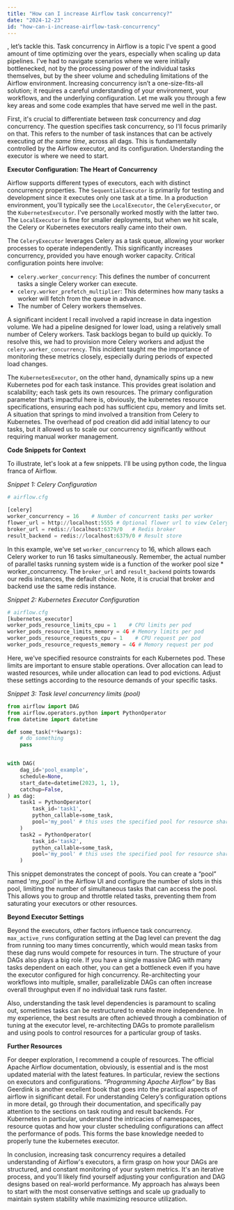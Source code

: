 ```yaml
---
title: "How can I increase Airflow task concurrency?"
date: "2024-12-23"
id: "how-can-i-increase-airflow-task-concurrency"
---
```


, let’s tackle this. Task concurrency in Airflow is a topic I've spent a good amount of time optimizing over the years, especially when scaling up data pipelines. I've had to navigate scenarios where we were initially bottlenecked, not by the processing power of the individual tasks themselves, but by the sheer volume and scheduling limitations of the Airflow environment. Increasing concurrency isn’t a one-size-fits-all solution; it requires a careful understanding of your environment, your workflows, and the underlying configuration. Let me walk you through a few key areas and some code examples that have served me well in the past.

First, it's crucial to differentiate between *task* concurrency and *dag* concurrency. The question specifies task concurrency, so I'll focus primarily on that. This refers to the number of task instances that can be actively executing *at the same time*, across all dags. This is fundamentally controlled by the Airflow executor, and its configuration. Understanding the executor is where we need to start.

**Executor Configuration: The Heart of Concurrency**

Airflow supports different types of executors, each with distinct concurrency properties. The `SequentialExecutor` is primarily for testing and development since it executes only one task at a time. In a production environment, you'll typically see the `LocalExecutor`, the `CeleryExecutor`, or the `KubernetesExecutor`. I've personally worked mostly with the latter two. The `LocalExecutor` is fine for smaller deployments, but when we hit scale, the Celery or Kubernetes executors really came into their own.

The `CeleryExecutor` leverages Celery as a task queue, allowing your worker processes to operate independently. This significantly increases concurrency, provided you have enough worker capacity. Critical configuration points here involve:

*   `celery.worker_concurrency`: This defines the number of concurrent tasks a single Celery worker can execute.
*   `celery.worker_prefetch_multiplier`: This determines how many tasks a worker will fetch from the queue in advance.
*   The number of Celery workers themselves.

A significant incident I recall involved a rapid increase in data ingestion volume. We had a pipeline designed for lower load, using a relatively small number of Celery workers. Task backlogs began to build up quickly. To resolve this, we had to provision more Celery workers and adjust the `celery.worker_concurrency`. This incident taught me the importance of monitoring these metrics closely, especially during periods of expected load changes.

The `KubernetesExecutor`, on the other hand, dynamically spins up a new Kubernetes pod for each task instance. This provides great isolation and scalability; each task gets its own resources. The primary configuration parameter that’s impactful here is, obviously, the kubernetes resource specifications, ensuring each pod has sufficient cpu, memory and limits set. A situation that springs to mind involved a transition from Celery to Kubernetes. The overhead of pod creation did add initial latency to our tasks, but it allowed us to scale our concurrency significantly without requiring manual worker management.

**Code Snippets for Context**

To illustrate, let's look at a few snippets. I'll be using python code, the lingua franca of Airflow.

*Snippet 1: Celery Configuration*

```python
# airflow.cfg

[celery]
worker_concurrency = 16    # Number of concurrent tasks per worker
flower_url = http://localhost:5555 # Optional flower url to view Celery's status
broker_url = redis://localhost:6379/0   # Redis broker
result_backend = redis://localhost:6379/0 # Result store
```

In this example, we've set `worker_concurrency` to 16, which allows each Celery worker to run 16 tasks simultaneously. Remember, the actual number of parallel tasks running system wide is a function of the worker pool size * worker_concurrency. The `broker_url` and `result_backend` points towards our redis instances, the default choice. Note, it is crucial that broker and backend use the same redis instance.

*Snippet 2: Kubernetes Executor Configuration*

```python
# airflow.cfg
[kubernetes_executor]
worker_pods_resource_limits_cpu = 1    # CPU limits per pod
worker_pods_resource_limits_memory = 4G # Memory limits per pod
worker_pods_resource_requests_cpu = 1    # CPU request per pod
worker_pods_resource_requests_memory = 4G # Memory request per pod
```

Here, we've specified resource constraints for each Kubernetes pod. These limits are important to ensure stable operations. Over allocation can lead to wasted resources, while under allocation can lead to pod evictions. Adjust these settings according to the resource demands of your specific tasks.

*Snippet 3: Task level concurrency limits (pool)*

```python
from airflow import DAG
from airflow.operators.python import PythonOperator
from datetime import datetime

def some_task(**kwargs):
    # do something
    pass


with DAG(
    dag_id='pool_example',
    schedule=None,
    start_date=datetime(2023, 1, 1),
    catchup=False,
) as dag:
    task1 = PythonOperator(
        task_id='task1',
        python_callable=some_task,
        pool='my_pool' # this uses the specified pool for resource sharing/limitation
    )
    task2 = PythonOperator(
        task_id='task2',
        python_callable=some_task,
        pool='my_pool' # this uses the specified pool for resource sharing/limitation
    )
```

This snippet demonstrates the concept of pools. You can create a “pool” named 'my_pool' in the Airflow UI and configure the number of slots in this pool, limiting the number of simultaneous tasks that can access the pool. This allows you to group and throttle related tasks, preventing them from saturating your executors or other resources.

**Beyond Executor Settings**

Beyond the executors, other factors influence task concurrency. `max_active_runs` configuration setting at the Dag level can prevent the dag from running too many times concurrently, which would mean tasks from these dag runs would compete for resources in turn. The structure of your DAGs also plays a big role. If you have a single massive DAG with many tasks dependent on each other, you can get a bottleneck even if you have the executor configured for high concurrency. Re-architecting your workflows into multiple, smaller, parallelizable DAGs can often increase overall throughput even if no individual task runs faster.

Also, understanding the task level dependencies is paramount to scaling out, sometimes tasks can be restructured to enable more independence. In my experience, the best results are often achieved through a combination of tuning at the executor level, re-architecting DAGs to promote parallelism and using pools to control resources for a particular group of tasks.

**Further Resources**

For deeper exploration, I recommend a couple of resources. The official Apache Airflow documentation, obviously, is essential and is the most updated material with the latest features. In particular, review the sections on executors and configurations. *“Programming Apache Airflow”* by Bas Geerdink is another excellent book that goes into the practical aspects of airflow in significant detail. For understanding Celery’s configuration options in more detail, go through their documentation, and specifically pay attention to the sections on task routing and result backends. For Kubernetes in particular, understand the intricacies of namespaces, resource quotas and how your cluster scheduling configurations can affect the performance of pods. This forms the base knowledge needed to properly tune the kubernetes executor.

In conclusion, increasing task concurrency requires a detailed understanding of Airflow's executors, a firm grasp on how your DAGs are structured, and constant monitoring of your system metrics. It's an iterative process, and you'll likely find yourself adjusting your configuration and DAG designs based on real-world performance. My approach has always been to start with the most conservative settings and scale up gradually to maintain system stability while maximizing resource utilization.
